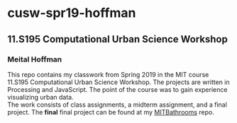 # cusw-spr19-hoffman
## 11.S195 Computational Urban Science Workshop
### Meital Hoffman

This repo contains my classwork from Spring 2019 in the MIT course 11.S195 Computational Urban Science Workshop. 
The projects are written in Processing and JavaScript.
The point of the course was to gain experience visualizing urban data. \
The work consists of class assignments, a midterm assignment, and a final project. The **final** final project can be found at my [MITBathrooms](https://github.com/meitalhoffman/MITBathrooms) repo.
